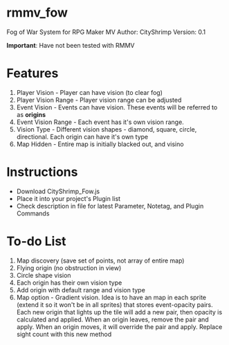 # rmmv_fow
Fog of War System for RPG Maker MV
Author: CityShrimp
Version: 0.1

**Important**: Have not been tested with RMMV

Features
========
1. Player Vision - Player can have vision (to clear fog)
2. Player Vision Range - Player vision range can be adjusted
3. Event Vision - Events can have vision.  These events will be referred to as **origins**
4. Event Vision Range - Each event has it's own vision range.
5. Vision Type - Different vision shapes - diamond, square, circle, directional. Each origin can have it's own type
6. Map Hidden - Entire map is initially blacked out, and visino 

Instructions
============
- Download CityShrimp_Fow.js
- Place it into your project's Plugin list
- Check description in file for latest Parameter, Notetag, and Plugin Commands

To-do List
===========
1. Map discovery (save set of points, not array of entire map)
2. Flying origin (no obstruction in view)
3. Circle shape vision
4. Each origin has their own vision type
5. Add origin with default range and vision type
6. Map option - Gradient vision.  Idea is to have an map in each sprite (extend it so it won't be in all sprites) that stores event-opacity pairs.  Each new origin that lights up the tile will add a new pair, then opacity is calculated and applied.  When an origin leaves, remove the pair and apply.  When an origin moves, it will override the pair and apply.  Replace sight count with this new method 
